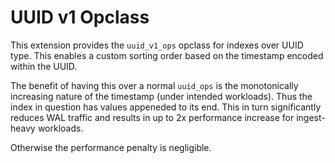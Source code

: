 # UUID v1 Opclass

This extension provides the `uuid_v1_ops` opclass for indexes over UUID type. This enables a custom sorting order based on the timestamp encoded within the UUID.

The benefit of having this over a normal `uuid_ops` is the monotonically increasing nature of the timestamp (under intended workloads). Thus the index in question has values appeneded to its end. This in turn significantly reduces WAL traffic and results in up to 2x performance increase for ingest-heavy workloads.

Otherwise the performance penalty is negligible. 
